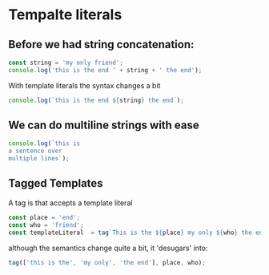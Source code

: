 # Tempalte literals

## Before we had string concatenation:
```javascript
const string = 'my only friend';
console.log('this is the end ' + string + ' the end');
```

With template literals the syntax changes a bit
```javascript
console.log(`this is the end ${string} the end`);
```

## We can do multiline strings with ease
```javascript
console.log(`this is
a sentence over
multiple lines`);
```


## Tagged Templates
A tag is that accepts a template literal
```javascript
const place = 'end';
const who = 'friend';
const templateLiteral  = tag`This is the ${place} my only ${who} the end`
```

although the semantics change quite a bit, it 'desugars' into:
```javascript
tag(['this is the', 'my only', 'the end'], place, who);
```
